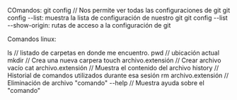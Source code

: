 COmandos:
git config  // Nos permite ver todas las configuraciones de git
git config --list: muestra la lista de configuración de nuestro git
git config --list --show-origin: rutas de acceso a la configuración de git

<!-- 
git init                                // Inicializar el repositorio

git status                              // Me muestra el estado de todos los archivos modificados o recien creados

git add                                 // Nos permite validar la informacion en el stagin(memoria ram).

git commit -m                           // Nos permite guardar los archivos añadidos en el repositorio local.(por defecto se llama MASTER).

git commit -am                          // JUnta los comandos add y commit en uno, solo funciona con archivos previamente añadidos a stagin.

git log nombre_de_archivos.extensión    // histórico de cambios con detalles

git push                                // Envía a otro repositorio remoto lo que estamos haciendo

git pull                                // Traer repositorio remoto

git checkout                            // Nos permite traer los cambios desde diferentes versiones.

git rm --cached archivo.extensión       // Remueve el o los archivos del stagin y del repo local cambiando su estado a antes de usar ("git add").

git show nombre_de_archivo.extension    // Nos muestra el nombre del ultimo commit con sus modificaciones.

git diff (idCommit) (idCommit)          // Nos permite comparar las diferentes versiones de commit.

git reset                               // Nos permite volver en el tiempo pero ya no podremos regresar a los recientes porque los borra.
    git reset --soft                        // Borramos todos el historial y los registros ed git pero mantendremos los datos que tengamos en stagin.
    git reset --hard                    // BORRA TODOOO, NO RESPETA NADA
    git reset HEAD                      // Permite sacar a los archivos del STAGIN, por si no queremos que estos se añadan al ultimo commit.

git clone URL                           // Permite clonar un proyecto desde un repositorio remoto

git fetch                               // Trae al repositorio local pero no lo copia en los archivos.

git merge                               // Permite unir las ramas que vayamos creando, ya sean de (pruebas//development) o (errores//hotfixin). 

git pull                                // Trae los cambios del remoto al repo local (hace lo que fetch y merge pero en un solo comando).


-->

Comandos linux:

ls                          // listado de carpetas en donde me encuentro.
pwd                         // ubicación actual
mkdir                       // Crea una nueva carpera
touch archivo.extensión     // Crear archivo vacío
cat archivo.extensión       // Muestra el contenido del archivo
history                     // Historial de comandos utilizados durante esa sesión
rm archivo.extensión        // Eliminación de archivo
"comando" --help            // Muestra ayuda sobre el "comando"
